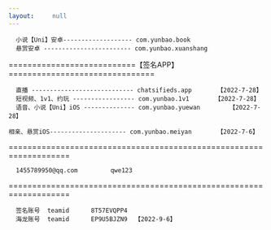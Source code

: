 ```yaml
---
layout:     null
---
```


	  小说【Uni】安卓------------------- com.yunbao.book
	  悬赏安卓 ------------------------ com.yunbao.xuanshang

===========================【签名APP】===============================

	  直播 ---------------------------- chatsifieds.app 		【2022-7-28】
	  短视频、1v1、约玩 ----------------- com.yunbao.1v1 		【2022-7-28】
	  语音、小说【Uni】iOS -------------- com.yunbao.yuewan 		【2022-7-28】
	  相亲、悬赏iOS--------------------- com.yunbao.meiyan 		【2022-7-6】

===================================================================  

	  1455789950@qq.com 		qwe123  

===================================================================

	  签名账号	teamid		8T57EVQPP4	
	  海龙账号	teamid		EP9U5BJZN9	【2022-9-6】
